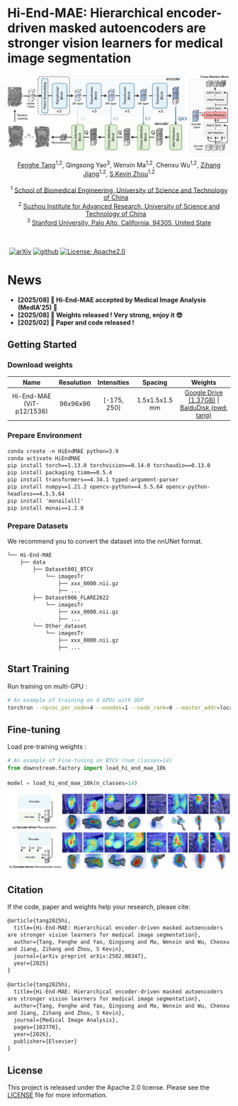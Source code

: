 

# Hi-End-MAE: Hierarchical encoder-driven masked autoencoders are stronger vision learners for medical image segmentation

<p align="center" width="100%">
<!---->
</p> 


![HiEndMAE](img/framework.png)



<div align="center">
    <span class="author-block">
    <a href="https://scholar.google.com/citations?user=x1pODsMAAAAJ&hl=en" target="_blank">Fenghe Tang</a><sup>1,2</sup>,</span>
    <span class="author-block">
    <a target="_blank">Qingsong Yao</a><sup>3</sup>,</span>
    <span class="author-block">
    <a target="_blank">Wenxin Ma</a><sup>1,2</sup>,</span>
    <span class="author-block">
    <a target="_blank">Chenxu Wu</a><sup>1,2</sup>,</span>
    <span class="author-block">
    <a href="https://scholar.google.com/citations?user=Wo8tMSMAAAAJ&hl=en" target="_blank">Zihang Jiang</a><sup>1,2</sup>,</span>
    <span class="author-block">
    <a href="https://scholar.google.com/citations?user=8eNm2GMAAAAJ&hl=en" target="_blank">S.Kevin Zhou</a><sup>1,2</sup>
    </span>
</div>

<br>

<div align="center">
    <sup>1</sup>
    <a href='https://en.ustc.edu.cn/' target='_blank'>School of Biomedical Engineering, University of Science and Technology of China</a>&emsp;
    <br>
    <sup>2</sup> <a href='http://english.ict.cas.cn/' target='_blank'>Suzhou Institute for Advanced Research, University of Science and Technology of China</a>&emsp;
    <br>
    <sup>3</sup> <a href='https://www.stanford.edu/' target='_blank'>Stanford University, Palo Alto, California, 94305, United State</a>
    <br>
</div>

<br>
<br>

​                                                                              [![arXiv](https://img.shields.io/badge/arxiv-2502.08347-b31b1b)](https://arxiv.org/pdf/2502.08347.pdf)   [![github](https://img.shields.io/badge/github-HiEndMAE-black)](https://github.com/FengheTan9/Hi-End-MAE)    <a href="#LICENSE--citation"><img alt="License: Apache2.0" src="https://img.shields.io/badge/LICENSE-Apache%202.0-blue.svg"/></a>



# News
- **[2025/08] 🚀 Hi-End-MAE accepted by Medical Image Analysis (MedIA'25) 🥰**
- **[2025/08] 🚀 Weights released ! Very strong, enjoy it 😎**
- **[2025/02] 🚀 Paper and code released !**



## Getting Started

### Download weights

|   Name   |  Resolution  |  Intensities  |      Spacing       |                           Weights                            |
| :------: | :----------: | :-----------: | :----------------: | :----------------------------------------------------------: |
| Hi-End-MAE (ViT-p12/1536) | 96x96x96 | [-175, 250] | 1.5x1.5x1.5 mm | [Google Drive (1.37GB)](https://drive.google.com/file/d/1pjQVAhW0S5d_zD-X99aBq4WvlpDFcjGQ/view?usp=sharing) \| [BaiduDisk (pwd: tang)](https://pan.baidu.com/s/1A6Stb8h15XsjqnT7lalnAg) |

### Prepare Environment

```
conda create -n HiEndMAE python=3.9
conda activate HiEndMAE
pip install torch==1.13.0 torchvision==0.14.0 torchaudio==0.13.0
pip install packaging timm==0.5.4
pip install transformers==4.34.1 typed-argument-parser
pip install numpy==1.21.2 opencv-python==4.5.5.64 opencv-python-headless==4.5.5.64
pip install 'monai[all]'
pip install monai==1.2.0
```

### Prepare Datasets

We recommend you to convert the dataset into the nnUNet format.

```
└── Hi-End-MAE
    ├── data
        ├── Dataset001_BTCV
            └── imagesTr
                ├── xxx_0000.nii.gz
                ├── ...
        ├── Dataset006_FLARE2022
            └── imagesTr
                ├── xxx_0000.nii.gz
                ├── ...
        └── Other_dataset
            └── imagesTr
                ├── xxx_0000.nii.gz
                ├── ...
```



## Start Training

Run training on multi-GPU :

```sh
# An example of training on 4 GPUs with DDP
torchrun --nproc_per_node=4 --nnodes=1 --node_rank=0 --master_addr=localhost --master_port=12351 main.py
```



## Fine-tuning

Load pre-training weights :

```python
# An example of Fine-tuning on BTCV (num_classes=14)
from downstream.factory import load_hi_end_mae_10k

model = load_hi_end_mae_10k(n_classes=14)
```



![HiEndMAE](img/attn.png)



## Citation

If the code, paper and weights help your research, please cite:

```
@article{tang2025hi,
  title={Hi-End-MAE: Hierarchical encoder-driven masked autoencoders are stronger vision learners for medical image segmentation},
  author={Tang, Fenghe and Yao, Qingsong and Ma, Wenxin and Wu, Chenxu and Jiang, Zihang and Zhou, S Kevin},
  journal={arXiv preprint arXiv:2502.08347},
  year={2025}
}

@article{tang2025hi,
  title={Hi-End-MAE: Hierarchical encoder-driven masked autoencoders are stronger vision learners for medical image segmentation},
  author={Tang, Fenghe and Yao, Qingsong and Ma, Wenxin and Wu, Chenxu and Jiang, Zihang and Zhou, S Kevin},
  journal={Medical Image Analysis},
  pages={103770},
  year={2026},
  publisher={Elsevier}
}

```


## License

This project is released under the Apache 2.0 license. Please see the [LICENSE](LICENSE) file for more information.
